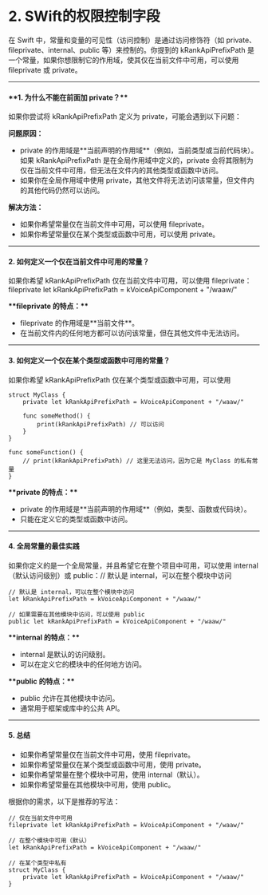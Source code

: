 # 2. SWift的权限控制字段

在 Swift 中，常量和变量的可见性（访问控制）是通过访问修饰符（如 private、fileprivate、internal、public 等）来控制的。你提到的 kRankApiPrefixPath 是一个常量，如果你想限制它的作用域，使其仅在当前文件中可用，可以使用 fileprivate 或 private。

***

#### \*\*1. 为什么不能在前面加 private？\*\* <a href="#id-6fud-1737558694249" id="id-6fud-1737558694249"></a>

如果你尝试将 kRankApiPrefixPath 定义为 private，可能会遇到以下问题：

**问题原因：**

* private 的作用域是\*\*当前声明的作用域\*\*（例如，当前类型或当前代码块）。如果 kRankApiPrefixPath 是在全局作用域中定义的，private 会将其限制为仅在当前文件中可用，但无法在文件内的其他类型或函数中访问。
* 如果你在全局作用域中使用 private，其他文件将无法访问该常量，但文件内的其他代码仍然可以访问。

**解决方法：**

* 如果你希望常量仅在当前文件中可用，可以使用 fileprivate。
* 如果你希望常量仅在某个类型或函数中可用，可以使用 private。

***

#### 2. 如何定义一个仅在当前文件中可用的常量？ <a href="#vtac-1737558694266" id="vtac-1737558694266"></a>

如果你希望 kRankApiPrefixPath 仅在当前文件中可用，可以使用 fileprivate：fileprivate let kRankApiPrefixPath = kVoiceApiComponent + "/waaw/"

**\*\*fileprivate 的特点：\*\***

* fileprivate 的作用域是\*\*当前文件\*\*。
* 在当前文件内的任何地方都可以访问该常量，但在其他文件中无法访问。

***

#### 3. 如何定义一个仅在某个类型或函数中可用的常量？ <a href="#z1jf-1737558694282" id="z1jf-1737558694282"></a>

如果你希望 kRankApiPrefixPath 仅在某个类型或函数中可用，可以使用&#x20;

```
struct MyClass {
    private let kRankApiPrefixPath = kVoiceApiComponent + "/waaw/"
    
    func someMethod() {
        print(kRankApiPrefixPath) // 可以访问
    }
}

func someFunction() {
    // print(kRankApiPrefixPath) // 这里无法访问，因为它是 MyClass 的私有常量
}
```

**\*\*private 的特点：\*\***

* private 的作用域是\*\*当前声明的作用域\*\*（例如，类型、函数或代码块）。
* 只能在定义它的类型或函数中访问。

***

#### 4. 全局常量的最佳实践 <a href="#lvgf-1737558694319" id="lvgf-1737558694319"></a>

如果你定义的是一个全局常量，并且希望它在整个项目中可用，可以使用 internal（默认访问级别）或 public：// 默认是 internal，可以在整个模块中访问

```
// 默认是 internal，可以在整个模块中访问
let kRankApiPrefixPath = kVoiceApiComponent + "/waaw/"

// 如果需要在其他模块中访问，可以使用 public
public let kRankApiPrefixPath = kVoiceApiComponent + "/waaw/"
```

**\*\*internal 的特点：\*\***

* internal 是默认的访问级别。
* 可以在定义它的模块中的任何地方访问。

**\*\*public 的特点：\*\***

* public 允许在其他模块中访问。
* 通常用于框架或库中的公共 API。

***

#### 5. 总结 <a href="#t4qt-1737558694350" id="t4qt-1737558694350"></a>

* 如果你希望常量仅在当前文件中可用，使用 fileprivate。
* 如果你希望常量仅在某个类型或函数中可用，使用 private。
* 如果你希望常量在整个模块中可用，使用 internal（默认）。
* 如果你希望常量在其他模块中可用，使用 public。

根据你的需求，以下是推荐的写法：

```
// 仅在当前文件中可用
fileprivate let kRankApiPrefixPath = kVoiceApiComponent + "/waaw/"

// 在整个模块中可用（默认）
let kRankApiPrefixPath = kVoiceApiComponent + "/waaw/"

// 在某个类型中私有
struct MyClass {
    private let kRankApiPrefixPath = kVoiceApiComponent + "/waaw/"
}
```

